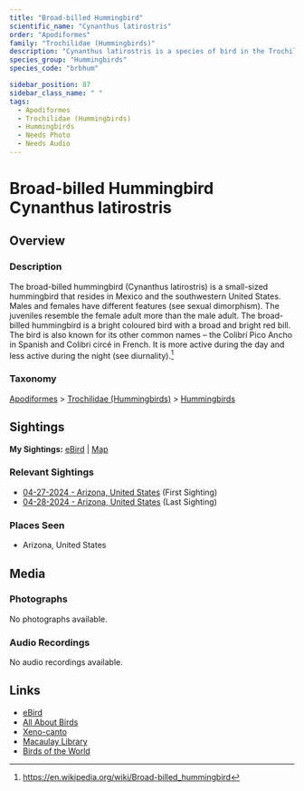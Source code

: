 ```yaml
---
title: "Broad-billed Hummingbird"
scientific_name: "Cynanthus latirostris"
order: "Apodiformes"
family: "Trochilidae (Hummingbirds)"
description: "Cynanthus latirostris is a species of bird in the Trochilidae (Hummingbirds) family. It has been observed 8 times."
species_group: "Hummingbirds"
species_code: "brbhum"

sidebar_position: 87
sidebar_class_name: " "
tags: 
  - Apodiformes
  - Trochilidae (Hummingbirds)
  - Hummingbirds
  - Needs Photo
  - Needs Audio
---
```


# Broad-billed Hummingbird <span className='sci_name'>Cynanthus latirostris</span>

## Overview

### Description
The broad-billed hummingbird (Cynanthus latirostris) is a small-sized hummingbird that resides in Mexico and the southwestern United States. Males and females have different features (see sexual dimorphism). The juveniles resemble the female adult more than the male adult. The broad-billed hummingbird is a bright coloured bird with a broad and bright red bill. The bird is also known for its other common names – the Colibrí Pico Ancho in Spanish and Colibri circé in French. It is more active during the day and less active during the night (see  diurnality).[^1]

[^1]: https://en.wikipedia.org/wiki/Broad-billed_hummingbird

### Taxonomy
[Apodiformes](/tags/apodiformes) > [Trochilidae (Hummingbirds)](/tags/trochilidae-hummingbirds) > [Hummingbirds](/tags/hummingbirds)


## Sightings

**My Sightings:** [eBird](https://ebird.org/lifelist?r=world&time=life&spp=brbhum) | [Map](/map?species_code=brbhum)

### Relevant Sightings

* [04-27-2024 - Arizona, United States](https://ebird.org/checklist/S170587133) (First Sighting)
* [04-28-2024 - Arizona, United States](https://ebird.org/checklist/S170824758) (Last Sighting)

### Places Seen

* Arizona, United States



## Media
### Photographs
No photographs available.

### Audio Recordings
No audio recordings available.

## Links
* [eBird](https://ebird.org/species/brbhum) 
* [All About Birds](https://www.allaboutbirds.org/guide/brbhum) 
* [Xeno-canto](https://www.xeno-canto.org/species/cynanthus-latirostris) 
* [Macaulay Library](https://search.macaulaylibrary.org/catalog?taxonCode=brbhum&sort=rating_rank_desc)
* [Birds of the World](https://birdsoftheworld.org/bow/species/brbhum)
